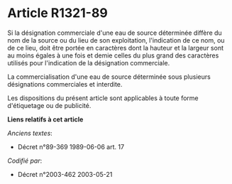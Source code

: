 # Article R1321-89

Si la désignation commerciale d'une eau de source déterminée diffère du nom de la source ou du lieu de son exploitation,
l'indication de ce nom, ou de ce lieu, doit être portée en caractères dont la hauteur et la largeur sont au moins égales à
une fois et demie celles du plus grand des caractères utilisés pour l'indication de la désignation commerciale.

La commercialisation d'une eau de source déterminée sous plusieurs désignations commerciales et interdite.

Les dispositions du présent article sont applicables à toute forme d'étiquetage ou de publicité.

**Liens relatifs à cet article**

_Anciens textes_:

  - Décret n°89-369 1989-06-06 art. 17

_Codifié par_:

  - Décret n°2003-462 2003-05-21
